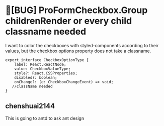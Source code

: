 # 🐛[BUG] ProFormCheckbox.Group childrenRender or every child classname needed

I want to color the checkboxes with styled-components according to their values, but the checkbox options property does not take a classname.

```
export interface CheckboxOptionType {
    label: React.ReactNode;
    value: CheckboxValueType;
    style?: React.CSSProperties;
    disabled?: boolean;
    onChange?: (e: CheckboxChangeEvent) => void;
   //className needed
}
```

## chenshuai2144

This is going to antd to ask ant design

